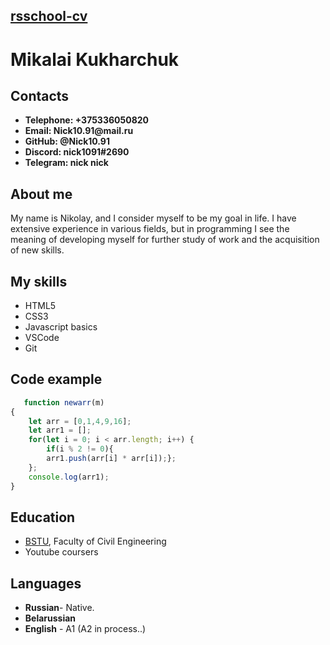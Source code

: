 ## __[rsschool-cv](https://Nick1091.github.io/rsschool-cv/cv)__

# __Mikalai Kukharchuk__

## __Contacts__

* __Telephone: +375336050820__
* __Email: Nick10.91@mail.ru__
* __GitHub: @Nick10.91__
* __Discord: nick1091#2690__
* __Telegram: nick nick__

## __About me__ 
My name is Nikolay, and I consider myself to be my goal in life. I have extensive experience in various fields, but in programming I see the meaning of developing myself for further study of work and the acquisition of new skills.

## __My skills__
* HTML5 
* CSS3
* Javascript basics
* VSCode
* Git

## __Code example__
```JavaScript
   function newarr(m)
{
    let arr = [0,1,4,9,16];
    let arr1 = [];
    for(let i = 0; i < arr.length; i++) {
        if(i % 2 != 0){
        arr1.push(arr[i] * arr[i]);};
    };
    console.log(arr1);
}
```
## __Education__
* [BSTU](https://www.bstu.by), Faculty of Civil Engineering
* Youtube coursers

## __Languages__
* __Russian__- Native.
* __Belarussian__
* __English__ - A1  (A2 in process..)